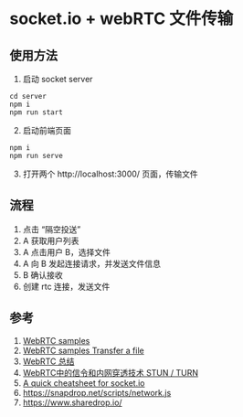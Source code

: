 # socket.io + webRTC 文件传输

## 使用方法

1. 启动 socket server
```
cd server
npm i
npm run start
```

2. 启动前端页面
```
npm i
npm run serve
```

3. 打开两个 http://localhost:3000/ 页面，传输文件

## 流程

1. 点击 “隔空投送”
2. A 获取用户列表
3. A 点击用户 B，选择文件
4. A 向 B 发起连接请求，并发送文件信息
5. B 确认接收
6. 创建 rtc 连接，发送文件

## 参考
1. [WebRTC samples](https://webrtc.github.io/samples/)
2. [WebRTC samples Transfer a file](https://webrtc.github.io/samples/src/content/datachannel/filetransfer/)
3. [WebRTC 总结](https://ejin66.github.io/2018/09/03/webrtc-summary.html)
4. [WebRTC中的信令和内网穿透技术 STUN / TURN](https://blog.csdn.net/shaosunrise/article/details/83627828)
5. [A quick cheatsheet for socket.io](https://gist.github.com/alexpchin/3f257d0bb813e2c8c476)
6. https://snapdrop.net/scripts/network.js
7. https://www.sharedrop.io/
